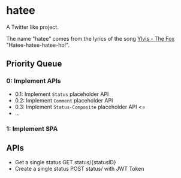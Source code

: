 # hatee

A Twitter like project. 

The name "hatee" comes from the lyrics of the song [Ylvis - The Fox](https://en.wikipedia.org/wiki/The_Fox_(What_Does_the_Fox_Say%3F)) "Hatee-hatee-hatee-ho!".


## Priority Queue
### 0: Implement APIs
* 0.1: Implement `Status` placeholder API 
* 0.2: Implement `Comment` placeholder API
* 0.3: Implement `Status-Composite` placeholder API <=
* ...
### 1: Implement SPA

## APIs
* Get a single status GET status/{statusID}
* Create a single status POST status/ with JWT Token
